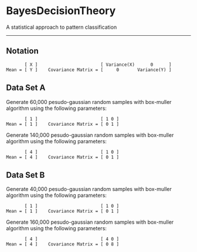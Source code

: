 # BayesDecisionTheory #

A statistical approach to pattern classification

---

## Notation ##

           [ X ]                        [ Variance(X)      0      ]
    Mean = [ Y ]    Covariance Matrix = [     0       Variance(Y) ]


## Data Set A ##
Generate 60,000 pesudo-gaussian random samples with box-muller algorithm using the following parameters: 

           [ 1 ]                        [ 1 0 ]
    Mean = [ 1 ]    Covariance Matrix = [ 0 1 ]

Generate 140,000 pesudo-gaussian random samples with box-muller algorithm using the following parameters: 

           [ 4 ]                        [ 1 0 ]
    Mean = [ 4 ]    Covariance Matrix = [ 0 1 ]

## Data Set B ##
Generate 40,000 pesudo-gaussian random samples with box-muller algorithm using the following parameters: 

           [ 1 ]                        [ 1 0 ]
    Mean = [ 1 ]    Covariance Matrix = [ 0 1 ]

Generate 160,000 pesudo-gaussian random samples with box-muller algorithm using the following parameters: 

           [ 4 ]                        [ 4 0 ]
    Mean = [ 4 ]    Covariance Matrix = [ 0 8 ]
